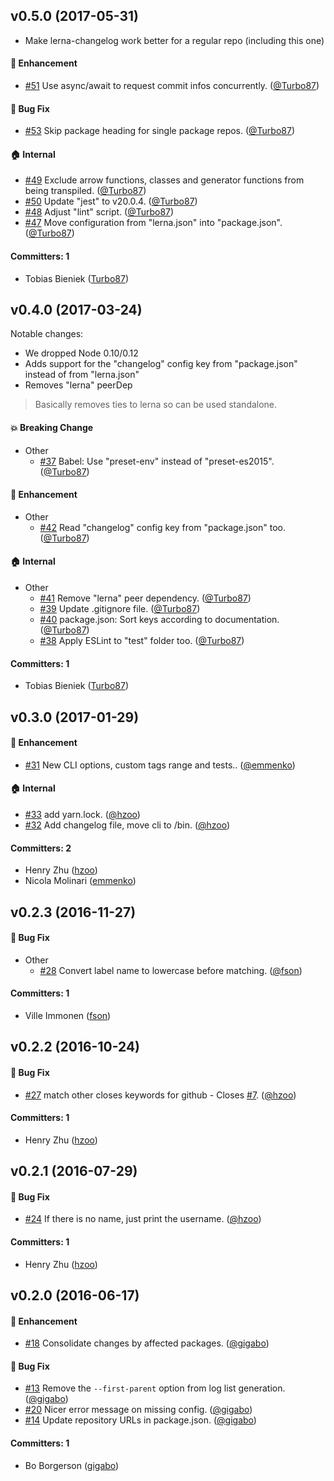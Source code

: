 ## v0.5.0 (2017-05-31)

- Make lerna-changelog work better for a regular repo (including this one)

#### :rocket: Enhancement
* [#51](https://github.com/lerna/lerna-changelog/pull/51) Use async/await to request commit infos concurrently. ([@Turbo87](https://github.com/Turbo87))

#### :bug: Bug Fix
* [#53](https://github.com/lerna/lerna-changelog/pull/53) Skip package heading for single package repos. ([@Turbo87](https://github.com/Turbo87))

#### :house: Internal
* [#49](https://github.com/lerna/lerna-changelog/pull/49) Exclude arrow functions, classes and generator functions from being transpiled. ([@Turbo87](https://github.com/Turbo87))
* [#50](https://github.com/lerna/lerna-changelog/pull/50) Update "jest" to v20.0.4. ([@Turbo87](https://github.com/Turbo87))
* [#48](https://github.com/lerna/lerna-changelog/pull/48) Adjust "lint" script. ([@Turbo87](https://github.com/Turbo87))
* [#47](https://github.com/lerna/lerna-changelog/pull/47) Move configuration from "lerna.json" into "package.json". ([@Turbo87](https://github.com/Turbo87))

#### Committers: 1
- Tobias Bieniek ([Turbo87](https://github.com/Turbo87))

## v0.4.0 (2017-03-24)

Notable changes:

- We dropped Node 0.10/0.12
- Adds support for the "changelog" config key from "package.json" instead of from "lerna.json"
- Removes "lerna" peerDep

> Basically removes ties to lerna so can be used standalone.

#### :boom: Breaking Change
* Other
  * [#37](https://github.com/lerna/lerna-changelog/pull/37) Babel: Use "preset-env" instead of "preset-es2015". ([@Turbo87](https://github.com/Turbo87))

#### :rocket: Enhancement
* Other
  * [#42](https://github.com/lerna/lerna-changelog/pull/42) Read "changelog" config key from "package.json" too. ([@Turbo87](https://github.com/Turbo87))

#### :house: Internal
* Other
  * [#41](https://github.com/lerna/lerna-changelog/pull/41) Remove "lerna" peer dependency. ([@Turbo87](https://github.com/Turbo87))
  * [#39](https://github.com/lerna/lerna-changelog/pull/39) Update .gitignore file. ([@Turbo87](https://github.com/Turbo87))
  * [#40](https://github.com/lerna/lerna-changelog/pull/40) package.json: Sort keys according to documentation. ([@Turbo87](https://github.com/Turbo87))
  * [#38](https://github.com/lerna/lerna-changelog/pull/38) Apply ESLint to "test" folder too. ([@Turbo87](https://github.com/Turbo87))

#### Committers: 1
- Tobias Bieniek ([Turbo87](https://github.com/Turbo87))

## v0.3.0 (2017-01-29)

#### :rocket: Enhancement
* [#31](https://github.com/lerna/lerna-changelog/pull/31) New CLI options, custom tags range and tests.. ([@emmenko](https://github.com/emmenko))

#### :house: Internal
* [#33](https://github.com/lerna/lerna-changelog/pull/33) add yarn.lock. ([@hzoo](https://github.com/hzoo))
* [#32](https://github.com/lerna/lerna-changelog/pull/32) Add changelog file, move cli to /bin. ([@hzoo](https://github.com/hzoo))

#### Committers: 2
- Henry Zhu ([hzoo](https://github.com/hzoo))
- Nicola Molinari ([emmenko](https://github.com/emmenko))

## v0.2.3 (2016-11-27)

#### :bug: Bug Fix
* Other
  * [#28](https://github.com/lerna/lerna-changelog/pull/28) Convert label name to lowercase before matching. ([@fson](https://github.com/fson))

#### Committers: 1
- Ville Immonen ([fson](https://github.com/fson))

## v0.2.2 (2016-10-24)

#### :bug: Bug Fix
* [#27](https://github.com/lerna/lerna-changelog/pull/27) match other closes keywords for github - Closes [#7](https://github.com/lerna/lerna-changelog/issues/7). ([@hzoo](https://github.com/hzoo))

#### Committers: 1
- Henry Zhu ([hzoo](https://github.com/hzoo))

## v0.2.1 (2016-07-29)

#### :bug: Bug Fix
* [#24](https://github.com/lerna/lerna-changelog/pull/24) If there is no name, just print the username. ([@hzoo](https://github.com/hzoo))

#### Committers: 1
- Henry Zhu ([hzoo](https://github.com/hzoo))

## v0.2.0 (2016-06-17)

#### :rocket: Enhancement
* [#18](https://github.com/lerna/lerna-changelog/pull/18) Consolidate changes by affected packages. ([@gigabo](https://github.com/gigabo))

#### :bug: Bug Fix
* [#13](https://github.com/lerna/lerna-changelog/pull/13) Remove the `--first-parent` option from log list generation. ([@gigabo](https://github.com/gigabo))
* [#20](https://github.com/lerna/lerna-changelog/pull/20) Nicer error message on missing config. ([@gigabo](https://github.com/gigabo))
* [#14](https://github.com/lerna/lerna-changelog/pull/14) Update repository URLs in package.json. ([@gigabo](https://github.com/gigabo))

#### Committers: 1
- Bo Borgerson ([gigabo](https://github.com/gigabo))
